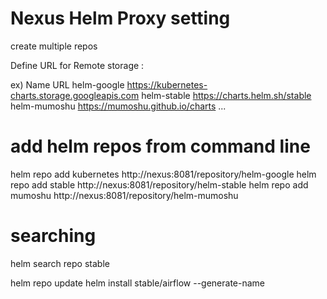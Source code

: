 # Nexus Helm Proxy setting 

create multiple repos 

Define URL for Remote storage : 

ex)
	Name			URL
    helm-google		https://kubernetes-charts.storage.googleapis.com
	helm-stable          	https://charts.helm.sh/stable
	helm-mumoshu         	https://mumoshu.github.io/charts
	...

# add helm repos from command line

helm repo add kubernetes http://nexus:8081/repository/helm-google
helm repo add stable http://nexus:8081/repository/helm-stable
helm repo add mumoshu http://nexus:8081/repository/helm-mumoshu

# searching 

helm search repo stable

helm repo update
helm install stable/airflow --generate-name 
